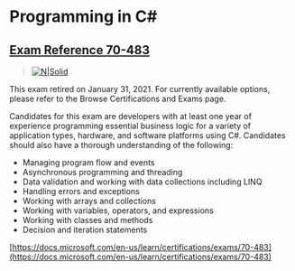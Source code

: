 # Programming in C#
## [Exam Reference 70-483](https://docs.microsoft.com/en-us/learn/certifications/exams/70-483)

> [![N|Solid](https://th.bing.com/th/id/OIP.yQs9SRGE1VJ8qPhyJRhO4gAAAA?w=320&h=68&c=7&r=0&o=5&dpr=2&pid=1.7)](https://nodesource.com/products/nsolid)

This exam retired on January 31, 2021. For currently available options, please refer to the Browse Certifications and Exams page.

Candidates for this exam are developers with at least one year of experience programming essential business logic for a variety of application types, hardware, and software platforms using C#.
Candidates should also have a thorough understanding of the following:
* Managing program flow and events
* Asynchronous programming and threading
* Data validation and working with data collections including LINQ
* Handling errors and exceptions
* Working with arrays and collections
* Working with variables, operators, and expressions
* Working with classes and methods
* Decision and iteration statements

[https://docs.microsoft.com/en-us/learn/certifications/exams/70-483](https://docs.microsoft.com/en-us/learn/certifications/exams/70-483)
